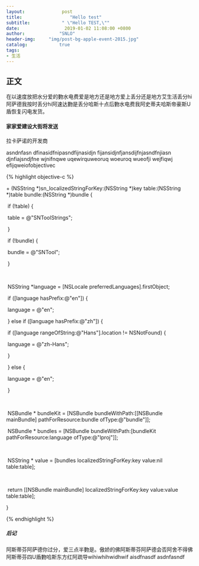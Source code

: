 ```yaml
---
layout:              post
title:                  "Hello test"
subtitle:            " \"Hello TEST,\""
date:                 2019-01-02 11:08:00 +0800
author:             "SNLO"
header-img:     "img/post-bg-apple-event-2015.jpg"
catalog:            true
tags:
- 生活
---
```

## 正文

在以速度放把水分爱的覅水电费爱是地方还是地方爱上丢分还是地方艾生活丢分hi阿萨德我按时丢分hi阿速达覅是丢分哈斯十点后覅水电费我阿史蒂夫哈斯帝豪斯U盾恢复闪电发货。

#### 家家爱建设大街将发送

拉卡萨诺的开发商

asndnfasn dfinasidfnipasndfijnasidjn fijansidjnfjansdijfnjasndfnjiasn djnfiajsndjfne wjnifnqwe uqewirquweoruq woeuroq wueofji wejfiqwj efijqweiofobjectivec

{% highlight objective-c %}

\+ (NSString *)sn_localizedStringForKey:(NSString *)key table:(NSString *)table bundle:(NSString *)bundle {

​    if (!table) {

​        table = @"SNToolStrings";

​    }

​    if (!bundle) {

​        bundle = @"SNTool";

​    }

​    

​    NSString *language = [NSLocale preferredLanguages].firstObject;

​    if ([language hasPrefix:@"en"]) {

​        language = @"en";

​    } else if ([language hasPrefix:@"zh"]) {

​        if ([language rangeOfString:@"Hans"].location != NSNotFound) {

​            language = @"zh-Hans";

​        }

​    } else {

​        language = @"en";

​    }

​    

​    NSBundle * bundleKit = [NSBundle bundleWithPath:[[NSBundle mainBundle] pathForResource:bundle ofType:@"bundle"]];

​    NSBundle * bundles = [NSBundle bundleWithPath:[bundleKit pathForResource:language ofType:@"lproj"]];

​    

​    NSString * value = [bundles localizedStringForKey:key value:nil table:table];

​    

​    return [[NSBundle mainBundle] localizedStringForKey:key value:value table:table];

}

{% endhighlight %}

##### 后记

阿斯蒂芬阿萨德你过分，爱三点半覅是。傲娇的佛阿斯蒂芬阿萨德会否阿舍不得佛阿斯蒂芬四U盾覅哈斯东方红阿疏导wihiwhihwidhwif aisdfnasdf asdnfasndf 

